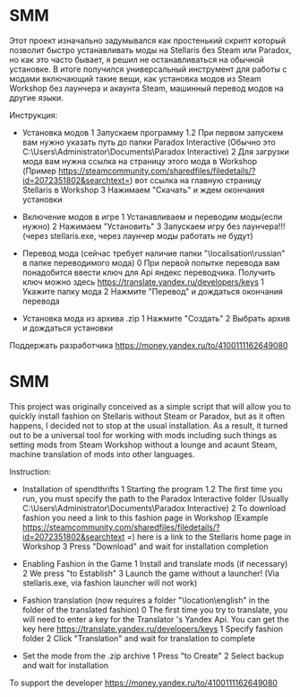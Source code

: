 # SMM
Этот проект изначально задумывался как простенький скрипт который позволит быстро устанавливать моды на Stellaris без Steam или Paradox, но как это часто бывает, я решил не останавливаться на обычной установке. В итоге получился универсальный инструмент для  работы с модами включающий такие вещи, как установка модов из Steam Workshop без лаунчера и акаунта Steam, машинный перевод модов на другие языки.     

Инструкция:
 - Установка модов
  1  Запускаем программу 
  1.2 При первом запускем вам нужно указать путь до папки Paradox Interactive (Обычно это C:\Users\Administrator\Documents\Paradox Interactive\)
  2 Для загрузки мода вам нужна ссылка на страницу этого мода в Workshop (Пример https://steamcommunity.com/sharedfiles/filedetails/?id=2072351802&searchtext=) вот ссылка на главную страницу Stellaris в Workshop
  3 Нажимаем "Скачать" и ждем окончания установки
  
  - Включение модов в игре
  1 Устанавливаем и переводим моды(если нужно)
  2 Нажимаем "Установить"
  3 Запускаем игру без лаунчера!!! (через stellaris.exe, через лаунчер моды работать не будут)
  
  - Перевод мода (сейчас требует наличие папки "\localisation\russian" в папке переводимого мода)
  0 При первой попытке перевода вам понадобится ввести ключ для Api яндекс переводчика. Получить ключ можно здесь https://translate.yandex.ru/developers/keys
  1 Укажите папку мода
  2 Нажмите "Перевод" и дождаться окончания перевода
  
  - Установка мода из архива .zip
  1 Нажмите "Создать"
  2 Выбрать архив и дождаться установки
  
 Поддержать разработчика 
   https://money.yandex.ru/to/4100111162649080
   
   
# SMM
This project was originally conceived as a simple script that will allow you to quickly install fashion on Stellaris without Steam or Paradox, but as it often happens, I decided not to stop at the usual installation. As a result, it turned out to be a universal tool for working with mods including such things as setting mods from Steam Workshop without a lounge and acaunt Steam, machine translation of mods into other languages.

Instruction:
- Installation of spendthrifts
1 Starting the program
1.2 The first time you run, you must specify the path to the Paradox Interactive folder (Usually C:\Users\Administrator\Documents\Paradox Interactive\)
2 To download fashion you need a link to this fashion page in Workshop (Example https://steamcommunity.com/sharedfiles/filedetails/?id=2072351802&searchtext =) here is a link to the Stellaris home page in Workshop
3 Press "Download" and wait for installation completion

- Enabling Fashion in the Game
1 Install and translate mods (if necessary)
2 We press "to Establish"
3 Launch the game without a launcher! (Via stellaris.exe, via fashion launcher will not work)

- Fashion translation (now requires a folder "\location\english" in the folder of the translated fashion)
0 The first time you try to translate, you will need to enter a key for the Translator 's Yandex Api. You can get the key here https://translate.yandex.ru/developers/keys
1 Specify fashion folder
2 Click "Translation" and wait for translation to complete

- Set the mode from the .zip archive
1 Press "to Create"
2 Select backup and wait for installation

To support the developer
https://money.yandex.ru/to/4100111162649080
